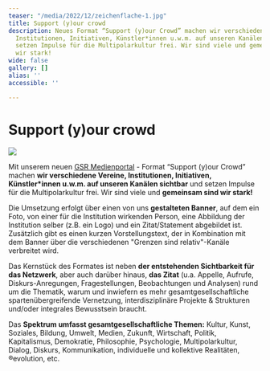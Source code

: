 ```yaml
---
teaser: "/media/2022/12/zeichenflache-1.jpg"
title: Support (y)our crowd
description: Neues Format “Support (y)our Crowd” machen wir verschiedene Vereine,
  Institutionen, Initiativen, Künstler*innen u.w.m. auf unseren Kanälen sichtbar und
  setzen Impulse für die Multipolarkultur frei. Wir sind viele und gemeinsam sind
  wir stark!
wide: false
gallery: []
alias: ''
accessible: ''

---
```

# Support (y)our crowd

![](/media/2022/12/zeichenflache-1.jpg)

Mit unserem neuen [GSR Medienportal](https://www.grenzensindrelativ.de/aktivitaeten/gsr-medienportal/gsr-medienportal) - Format “Support (y)our Crowd” machen **wir verschiedene Vereine, Institutionen, Initiativen, Künstler*innen u.w.m. auf unseren Kanälen sichtbar** und setzen Impulse für die Multipolarkultur frei. Wir sind viele und **gemeinsam sind wir stark!**

Die Umsetzung erfolgt über einen von uns **gestalteten Banner**, auf dem ein Foto, von einer für die Institution wirkenden Person, eine Abbildung der Institution selber (z.B. ein Logo) und ein Zitat/Statement abgebildet ist. Zusätzlich gibt es einen kurzen Vorstellungstext, der in Kombination mit dem Banner über die verschiedenen "Grenzen sind relativ"-Kanäle verbreitet wird.

Das Kernstück des Formates ist neben **der entstehenden Sichtbarkeit für das Netzwerk**, aber auch darüber hinaus, **das Zitat** (u.a. Appelle, Aufrufe, Diskurs-Anregungen, Fragestellungen, Beobachtungen und Analysen) rund um die Thematik, warum und inwiefern es mehr gesamtgesellschaftliche spartenübergreifende Vernetzung, interdisziplinäre Projekte & Strukturen und/oder integrales Bewusstsein braucht.

Das **Spektrum umfasst gesamtgesellschaftliche Themen:** Kultur, Kunst, Soziales, Bildung, Umwelt, Medien, Zukunft, Wirtschaft, Politik, Kapitalismus, Demokratie, Philosophie, Psychologie, Multipolarkultur, Dialog, Diskurs, Kommunikation, individuelle und kollektive Realitäten, ®evolution, etc.

<slideshow :max="2" name="support-your-crowd"></slideshow>